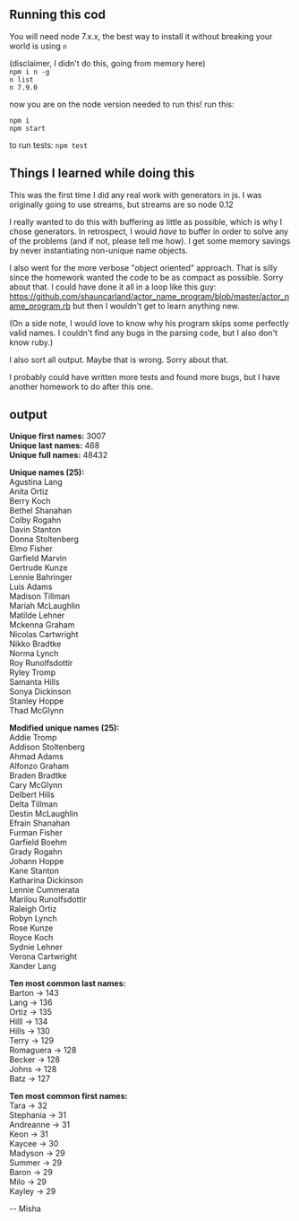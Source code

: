 Running this cod
----------------

You will need node 7.x.x, the best way to install it without breaking your world is using `n`

(disclaimer, I didn't do this, going from memory here)  
`npm i n -g`  
`n list`  
`n 7.9.0`  

now you are on the node version needed to run this! run this:

`npm i`  
`npm start`  

to run tests:
`npm test`  

Things I learned while doing this
---------------------------------

This was the first time I did any real work with generators in js. I was originally going to use streams, but streams
are so node 0.12

I really wanted to do this with buffering as little as possible, which is why I chose generators. In retrospect,
I would _have_ to buffer in order to solve any of the problems (and if not, please tell me how). I get some memory savings
by never instantiating non-unique name objects.

I also went for the more verbose "object oriented" approach. That is silly since the homework wanted the code to be as
compact as possible. Sorry about that. I could have done it all in a loop like this guy: https://github.com/shauncarland/actor_name_program/blob/master/actor_name_program.rb
but then I wouldn't get to learn anything new.

(On a side note, I would love to know why his program skips some perfectly valid names.
I couldn't find any bugs in the parsing code, but I also don't know ruby.)

I also sort all output. Maybe that is wrong. Sorry about that.

I probably could have written more tests and found more bugs, but I have another homework to do after this one.


output
------

**Unique first names:** 3007  
**Unique last names:** 468  
**Unique full names:** 48432  

**Unique names (25):**  
Agustina Lang  
Anita Ortiz  
Berry Koch  
Bethel Shanahan  
Colby Rogahn  
Davin Stanton  
Donna Stoltenberg  
Elmo Fisher  
Garfield Marvin  
Gertrude Kunze  
Lennie Bahringer  
Luis Adams  
Madison Tillman  
Mariah McLaughlin  
Matilde Lehner  
Mckenna Graham  
Nicolas Cartwright  
Nikko Bradtke  
Norma Lynch  
Roy Runolfsdottir  
Ryley Tromp  
Samanta Hills  
Sonya Dickinson  
Stanley Hoppe  
Thad McGlynn  
  
**Modified unique names (25):**  
Addie Tromp  
Addison Stoltenberg  
Ahmad Adams  
Alfonzo Graham  
Braden Bradtke  
Cary McGlynn  
Delbert Hills  
Delta Tillman  
Destin McLaughlin  
Efrain Shanahan  
Furman Fisher  
Garfield Boehm  
Grady Rogahn  
Johann Hoppe  
Kane Stanton  
Katharina Dickinson  
Lennie Cummerata  
Marilou Runolfsdottir  
Raleigh Ortiz  
Robyn Lynch  
Rose Kunze  
Royce Koch  
Sydnie Lehner  
Verona Cartwright  
Xander Lang  
  
**Ten most common last names:**  
Barton -> 143  
Lang -> 136  
Ortiz -> 135  
Hilll -> 134  
Hills -> 130  
Terry -> 129  
Romaguera -> 128  
Becker -> 128  
Johns -> 128  
Batz -> 127  
  
**Ten most common first names:**  
Tara -> 32  
Stephania -> 31  
Andreanne -> 31  
Keon -> 31  
Kaycee -> 30  
Madyson -> 29  
Summer -> 29  
Baron -> 29  
Milo -> 29  
Kayley -> 29  
  
  
-- Misha